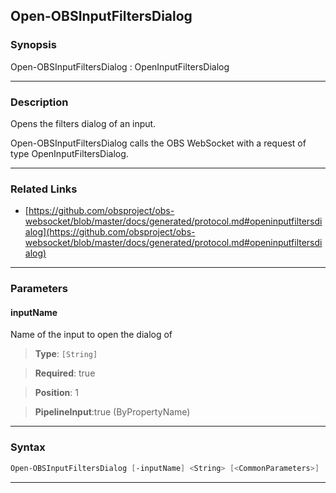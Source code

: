 Open-OBSInputFiltersDialog
--------------------------
### Synopsis
Open-OBSInputFiltersDialog : OpenInputFiltersDialog

---
### Description

Opens the filters dialog of an input.


Open-OBSInputFiltersDialog calls the OBS WebSocket with a request of type OpenInputFiltersDialog.

---
### Related Links
* [https://github.com/obsproject/obs-websocket/blob/master/docs/generated/protocol.md#openinputfiltersdialog](https://github.com/obsproject/obs-websocket/blob/master/docs/generated/protocol.md#openinputfiltersdialog)



---
### Parameters
#### **inputName**

Name of the input to open the dialog of



> **Type**: ```[String]```

> **Required**: true

> **Position**: 1

> **PipelineInput**:true (ByPropertyName)



---
### Syntax
```PowerShell
Open-OBSInputFiltersDialog [-inputName] <String> [<CommonParameters>]
```
---
